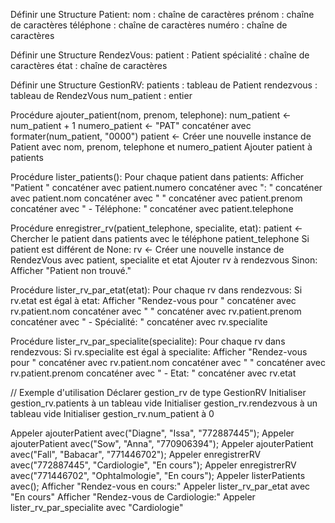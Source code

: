 Définir une Structure Patient:
    nom : chaîne de caractères
    prénom : chaîne de caractères
    téléphone : chaîne de caractères
    numéro : chaîne de caractères

Définir une Structure RendezVous:
    patient : Patient
    spécialité : chaîne de caractères
    état : chaîne de caractères

Définir une Structure GestionRV:
    patients : tableau de Patient
    rendezvous : tableau de RendezVous
    num_patient : entier

Procédure ajouter_patient(nom, prenom, telephone):
    num_patient <- num_patient + 1
    numero_patient <- "PAT" concaténer avec formater(num_patient, "0000")
    patient <- Créer une nouvelle instance de Patient avec nom, prenom, telephone et numero_patient
    Ajouter patient à patients

Procédure lister_patients():
    Pour chaque patient dans patients:
        Afficher "Patient " concaténer avec patient.numero concaténer avec ": " concaténer avec patient.nom concaténer avec " " concaténer avec patient.prenom concaténer avec " - Téléphone: " concaténer avec patient.telephone

Procédure enregistrer_rv(patient_telephone, specialite, etat):
    patient <- Chercher le patient dans patients avec le téléphone patient_telephone
    Si patient est différent de None:
        rv <- Créer une nouvelle instance de RendezVous avec patient, specialite et etat
        Ajouter rv à rendezvous
    Sinon:
        Afficher "Patient non trouvé."

Procédure lister_rv_par_etat(etat):
    Pour chaque rv dans rendezvous:
        Si rv.etat est égal à etat:
            Afficher "Rendez-vous pour " concaténer avec rv.patient.nom concaténer avec " " concaténer avec rv.patient.prenom concaténer avec " - Spécialité: " concaténer avec rv.specialite

Procédure lister_rv_par_specialite(specialite):
    Pour chaque rv dans rendezvous:
        Si rv.specialite est égal à specialite:
            Afficher "Rendez-vous pour " concaténer avec rv.patient.nom concaténer avec " " concaténer avec rv.patient.prenom concaténer avec " - Etat: " concaténer avec rv.etat

// Exemple d'utilisation
Déclarer gestion_rv de type GestionRV
Initialiser gestion_rv.patients à un tableau vide
Initialiser gestion_rv.rendezvous à un tableau vide
Initialiser gestion_rv.num_patient à 0

Appeler ajouterPatient avec("Diagne", "Issa", "772887445");
Appeler ajouterPatient avec("Sow", "Anna", "770906394");
Appeler ajouterPatient avec("Fall", "Babacar", "771446702");
Appeler enregistrerRV avec("772887445", "Cardiologie", "En cours");
Appeler enregistrerRV avec("771446702", "Ophtalmologie", "En cours");
Appeler listerPatients avec();
Afficher "Rendez-vous en cours:"
Appeler lister_rv_par_etat avec "En cours"
Afficher "Rendez-vous de Cardiologie:"
Appeler lister_rv_par_specialite avec "Cardiologie"
